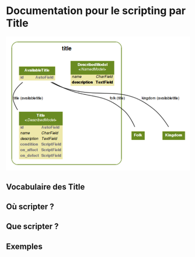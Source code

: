 Documentation pour le scripting par Title
=======================
![Title models](https://github.com/Neamar/kingdoms/blob/master/title/models.png?raw=true)

Vocabulaire des Title
------------------------

Où scripter ?
-------------


Que scripter ?
---------------


Exemples
-------------
